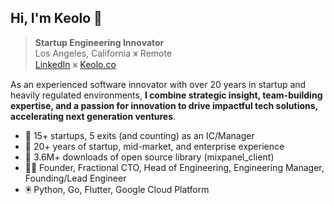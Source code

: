 ## Hi, I'm Keolo 👋

> **Startup Engineering Innovator**  
> Los Angeles, California ⩙ Remote  
> [LinkedIn](https://www.linkedin.com/in/keolo) ⩙ [Keolo.co](https://keolo.co)


As an experienced software innovator with over 20 years in startup and heavily regulated environments, **I combine strategic insight, team-building expertise, and a passion for innovation to drive impactful tech solutions, accelerating next generation ventures**.

- 🚀 15+ startups, 5 exits (and counting) as an IC/Manager
- 🦾 20+ years of startup, mid-market, and enterprise experience
- 🙌 3.6M+ downloads of open source library (mixpanel_client)
- 👨‍🚀 Founder, Fractional CTO, Head of Engineering, Engineering Manager, Founding/Lead Engineer
- 🖲️ Python, Go, Flutter, Google Cloud Platform
